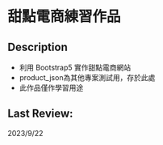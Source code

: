 # 甜點電商練習作品

## Description
- 利用 Bootstrap5 實作甜點電商網站
- product_json為其他專案測試用，存於此處
- 此作品僅作學習用途

## Last Review:
2023/9/22
